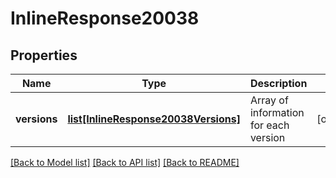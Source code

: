 # InlineResponse20038

## Properties
Name | Type | Description | Notes
------------ | ------------- | ------------- | -------------
**versions** | [**list[InlineResponse20038Versions]**](InlineResponse20038Versions.md) | Array of information for each version | [optional] 

[[Back to Model list]](../README.md#documentation-for-models) [[Back to API list]](../README.md#documentation-for-api-endpoints) [[Back to README]](../README.md)


